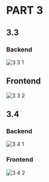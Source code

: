 # **PART 3**

## 3.3

### Backend
![3 3 1](https://user-images.githubusercontent.com/47719218/133473980-888d9441-4e3e-48fa-91b1-510d78b79d2c.png)

## Frontend
![3 3 2](https://user-images.githubusercontent.com/47719218/133474136-8b635b5a-fdc3-4374-9299-d0f9e998bc2e.png)

## 3.4

### Backend 
![3 4 1](https://user-images.githubusercontent.com/47719218/133474176-433db90d-f870-4e11-bcc9-826585cec350.png)

### Frontend
![3 4 2](https://user-images.githubusercontent.com/47719218/133474277-4c4de0dc-8b82-4747-84b5-72a3e514f1c5.png)
